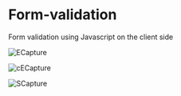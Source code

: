 # Form-validation
Form validation using Javascript on the client side

![ECapture](https://user-images.githubusercontent.com/67059795/220890938-051087b3-d349-4fbb-9246-c04716fc78ca.PNG)

![cECapture](https://user-images.githubusercontent.com/67059795/220890935-0f035f4b-8de0-481c-8613-3a918fa050e0.PNG)

![SCapture](https://user-images.githubusercontent.com/67059795/220890928-e0cadefc-c204-44a0-9c48-1fcd6cbd205d.PNG)
